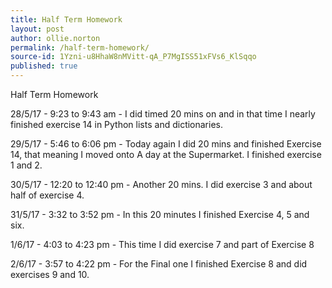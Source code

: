 ```yaml
---
title: Half Term Homework
layout: post
author: ollie.norton
permalink: /half-term-homework/
source-id: 1Yzni-u8HhaW8nMVitt-qA_P7MgISS51xFVs6_KlSqqo
published: true
---
```

Half Term Homework

28/5/17 - 9:23 to 9:43 am - I did timed 20 mins on and in that time I nearly finished exercise 14 in Python lists and dictionaries.

29/5/17 -  5:46 to 6:06 pm - Today again I did 20 mins and finished Exercise 14, that meaning I moved onto A day at the Supermarket. I finished exercise 1 and 2.  

30/5/17 - 12:20 to 12:40 pm - Another 20 mins. I did exercise 3 and about half of exercise 4.

31/5/17 - 3:32 to 3:52 pm - In this 20 minutes I finished Exercise 4, 5 and six.

1/6/17 - 4:03 to 4:23 pm - This time I did exercise 7 and part of Exercise 8

2/6/17 - 3:57 to 4:22 pm - For the Final one I finished Exercise 8 and did exercises 9 and 10.

